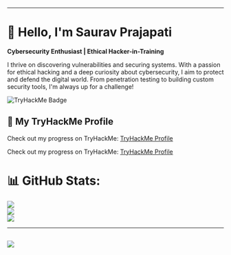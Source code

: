 
---

# 👋 Hello, I'm **Saurav Prajapati**  
**Cybersecurity Enthusiast | Ethical Hacker-in-Training**

I thrive on discovering vulnerabilities and securing systems. With a passion for ethical hacking and a deep curiosity about cybersecurity, I aim to protect and defend the digital world. From penetration testing to building custom security tools, I'm always up for a challenge!

![TryHackMe Badge](https://tryhackme.com/api/badge/svg/473476)

## 🔗 My TryHackMe Profile

Check out my progress on TryHackMe: [TryHackMe Profile](https://tryhackme.com/p/473476)


Check out my progress on TryHackMe: [TryHackMe Profile](https://tryhackme.com/p/MrPanther)

# 📊 GitHub Stats:
![](https://github-readme-stats.vercel.app/api?username=MrPanther0&theme=dark&hide_border=false&include_all_commits=false&count_private=false)<br/>
![](https://github-readme-streak-stats.herokuapp.com/?user=MrPanther0&theme=dark&hide_border=false)<br/>
![](https://github-readme-stats.vercel.app/api/top-langs/?username=MrPanther0&theme=dark&hide_border=false&include_all_commits=false&count_private=false&layout=compact)

---
![](https://visitcount.itsvg.in/api?id=MrPanther0&icon=0&color=0)
---
